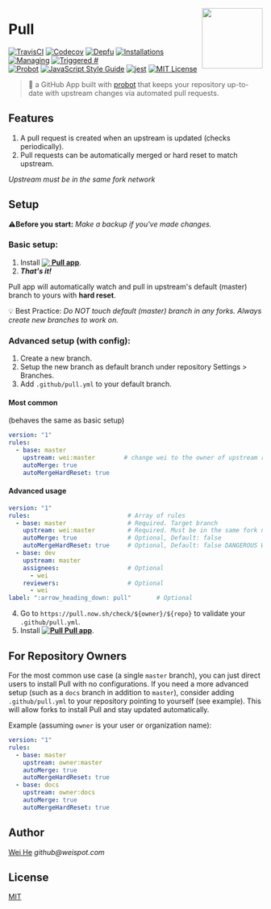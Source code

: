 <a href="https://github.com/apps/pull"><img align="right" width="120" height="120" src="https://prod.download/pull-svg" /></a>

# Pull

[![TravisCI](https://travis-ci.com/wei/pull.svg?branch=master)](https://travis-ci.com/wei/pull)
[![Codecov](https://img.shields.io/codecov/c/github/wei/pull/master.svg?maxAge=3600)](https://codecov.io/gh/wei/pull)
[![Depfu](https://img.shields.io/depfu/wei/pull.svg?maxAge=3600)](https://depfu.com/github/wei/pull)
[![Installations](https://img.shields.io/badge/dynamic/json.svg?label=installed&url=https%3A%2F%2Fpull.now.sh%2Fprobot%2Fstats&query=%24.installations&colorB=007ec6&suffix=%20times&maxAge=600)](https://probot.github.io/apps/pull/)
[![Managing](https://img.shields.io/badge/dynamic/json.svg?label=managing&url=https%3A%2F%2Fpull.now.sh%2Finstallations&query=%24.repos&colorB=007ec6&suffix=%20repos&maxAge=600)](https://probot.github.io/apps/pull/)
[![Triggered #](https://img.shields.io/badge/dynamic/json.svg?label=triggered&url=https%3A%2F%2Fapi.github.com%2Fsearch%2Fissues%3Fq%3Dauthor%3Aapp%2Fpull%26per_page%3D1&query=%24.total_count&colorB=007ec6&suffix=%20times)](https://github.com/issues?q=author%3Aapp%2Fpull)
<br/>
[![Probot](https://img.shields.io/badge/built%20with-probot-orange.svg?maxAge=86400)](https://probot.github.io/)
[![JavaScript Style Guide](https://img.shields.io/badge/code_style-standard-brightgreen.svg?maxAge=86400)](https://standardjs.com)
[![jest](https://facebook.github.io/jest/img/jest-badge.svg)](https://github.com/facebook/jest)
[![MIT License](https://img.shields.io/badge/license-MIT-blue.svg?maxAge=86400)](https://wei.mit-license.org)

> 🤖 a GitHub App built with [probot](https://github.com/probot/probot) that keeps your repository up-to-date with upstream changes via automated pull requests.


## Features

 1. A pull request is created when an upstream is updated (checks periodically).
 2. Pull requests can be automatically merged or hard reset to match upstream.

_Upstream must be in the same fork network_


## Setup

:warning:**Before you start:** _Make a backup if you've made changes._


### Basic setup:

 1. Install **[<img src="https://prod.download/pull-18h-svg" valign="bottom"/> Pull app](https://github.com/apps/pull)**.
 2. **_That's it!_**

Pull app will automatically watch and pull in upstream's default (master) branch to yours with **hard reset**.

:bulb: Best Practice: _Do NOT touch default (master) branch in any forks. Always create new branches to work on._


### Advanced setup (with config):

 1. Create a new branch.
 2. Setup the new branch as default branch under repository Settings > Branches.
 3. Add `.github/pull.yml` to your default branch.

#### Most common
(behaves the same as basic setup)

```yaml
version: "1"
rules:
  - base: master
    upstream: wei:master        # change wei to the owner of upstream repo
    autoMerge: true
    autoMergeHardReset: true
```

#### Advanced usage
```yaml
version: "1"
rules:                           # Array of rules
  - base: master                 # Required. Target branch
    upstream: wei:master         # Required. Must be in the same fork network.
    autoMerge: true              # Optional, Default: false
    autoMergeHardReset: true     # Optional, Default: false DANGEROUS Wipes target branch changes and reset ref to match upstream
  - base: dev
    upstream: master
    assignees:                   # Optional
      - wei
    reviewers:                   # Optional
      - wei
label: ":arrow_heading_down: pull"       # Optional
```

 4. Go to `https://pull.now.sh/check/${owner}/${repo}` to validate your `.github/pull.yml`.
 5. Install **[![<img src="https://prod.download/pull-18h-svg" valign="bottom"/> Pull](https://prod.download/pull-18h-svg) Pull app](https://github.com/apps/pull)**.


## For Repository Owners

For the most common use case (a single `master` branch), you can just direct users to install Pull with no configurations.
If you need a more advanced setup (such as a `docs` branch in addition to `master`), consider adding `.github/pull.yml` to your repository pointing to yourself (see example). This will allow forks to install Pull and stay updated automatically.

Example (assuming `owner` is your user or organization name):
```yaml
version: "1"
rules:
  - base: master
    upstream: owner:master
    autoMerge: true
    autoMergeHardReset: true
  - base: docs
    upstream: owner:docs
    autoMerge: true
    autoMergeHardReset: true
```


## Author
[Wei He](https://github.com/wei) _github@weispot.com_


## License
[MIT](https://wei.mit-license.org)
